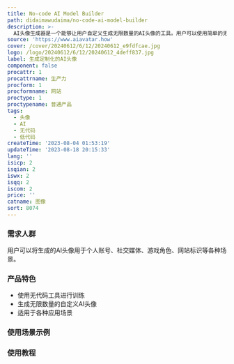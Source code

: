 ```yaml
---
title: No-code AI Model Builder
path: didaimawudaima/no-code-ai-model-builder
description: >-
  AI头像生成器是一个能够让用户自定义生成无限数量的AI头像的工具。用户可以使用简单的无代码和低代码工具来训练自己的定制化AI模型，并生成符合自己需求的头像。该工具功能强大且免费，适用于各种应用场景。
source: 'https://www.aiavatar.how'
cover: /cover/20240612/6/12/20240612_e9fdfcae.jpg
logo: /logo/20240612/6/12/20240612_4deff837.jpg
label: 生成定制化的AI头像
component: false
procattr: 1
procattrname: 生产力
procform: 1
procformname: 网站
proctype: 1
proctypename: 普通产品
tags:
  - 头像
  - AI
  - 无代码
  - 低代码
createTime: '2023-08-04 01:53:19'
updateTime: '2023-08-18 20:15:33'
lang: ''
isicp: 2
isqian: 2
iswx: 2
isqq: 2
iscom: 2
price: ''
catname: 图像
sort: 8074
---
```




### 需求人群
用户可以将生成的AI头像用于个人账号、社交媒体、游戏角色、网站标识等各种场景。

### 产品特色
- 使用无代码工具进行训练
- 生成无限数量的自定义AI头像
- 适用于各种应用场景

### 使用场景示例


### 使用教程


  
